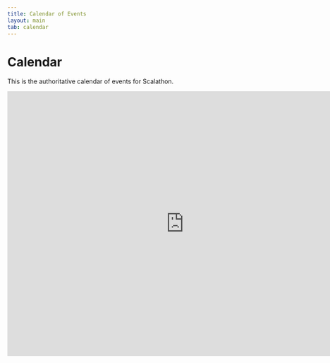 ```yaml
---
title: Calendar of Events
layout: main
tab: calendar
---
```


# Calendar

This is the authoritative calendar of events for Scalathon.

<iframe src="https://www.google.com/calendar/embed?showTitle=0&amp;showNav=0&amp;mode=AGENDA&amp;height=600&amp;wkst=1&amp;bgcolor=%23FFFFFF&amp;src=ljefem98mfmej3tpllh9mlcofk%40group.calendar.google.com&amp;color=%23A32929&amp;src=gnhrabnkqr6qs4qj41g3159vb4%40group.calendar.google.com&amp;color=%230D7813&amp;ctz=America%2FNew_York" style=" border-width:0 " width="800" height="600" frameborder="0" scrolling="no"></iframe>
